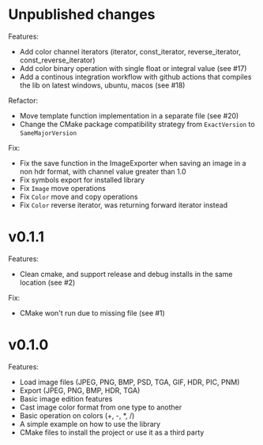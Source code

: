 # Unpublished changes

Features:
- Add color channel iterators (iterator, const_iterator, reverse_iterator, const_reverse_iterator)
- Add color binary operation with single float or integral value (see #17)
- Add a continous integration workflow with github actions that compiles the lib on latest windows, ubuntu, macos (see #18)

Refactor:
- Move template function implementation in a separate file (see #20)
- Change the CMake package compatibility strategy from `ExactVersion` to `SameMajorVersion`

Fix:
- Fix the save function in the ImageExporter when saving an image in a non hdr format, with channel value greater than 1.0
- Fix symbols export for installed library
- Fix `Image` move operations
- Fix `Color` move and copy operations
- Fix `Color` reverse iterator, was returning forward iterator instead

# v0.1.1

Features:
- Clean cmake, and support release and debug installs in the same location (see #2)

Fix:
- CMake won't run due to missing file (see #1)

# v0.1.0

Features:
- Load image files (JPEG, PNG, BMP, PSD, TGA, GIF, HDR, PIC, PNM)
- Export (JPEG, PNG, BMP, HDR, TGA)
- Basic image edition features
- Cast image color format from one type to another
- Basic operation on colors (+, -, *, /)
- A simple example on how to use the library
- CMake files to install the project or use it as a third party 
